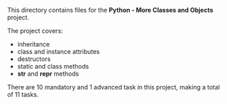 This directory contains files for the **Python - More Classes and Objects** project.

The project covers:
- inheritance
- class and instance attributes
- destructors
- static and class methods
- __str__ and __repr__ methods

There are 10 mandatory and 1 advanced task in this project, making a total of 11 tasks.
